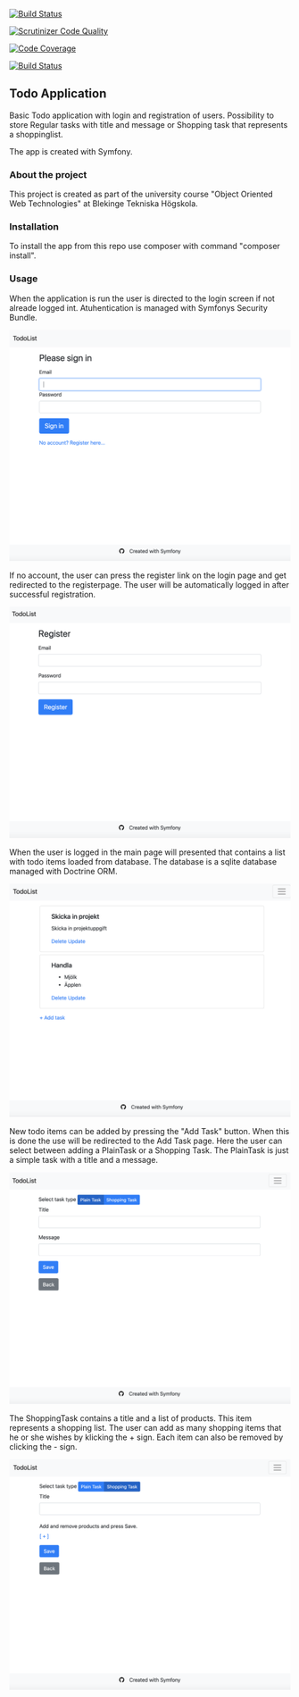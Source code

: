 [![Build Status](https://travis-ci.org/RobIsr/todo.svg?branch=main)](https://travis-ci.org/RobIsr/todo)

[![Scrutinizer Code Quality](https://scrutinizer-ci.com/g/RobIsr/todo/badges/quality-score.png?b=main)](https://scrutinizer-ci.com/g/RobIsr/todo/?branch=main)

[![Code Coverage](https://scrutinizer-ci.com/g/RobIsr/todo/badges/coverage.png?b=main)](https://scrutinizer-ci.com/g/RobIsr/todo/?branch=main)

[![Build Status](https://scrutinizer-ci.com/g/RobIsr/todo/badges/build.png?b=main)](https://scrutinizer-ci.com/g/RobIsr/todo/build-status/main)

## Todo Application

Basic Todo application with login and registration of users. Possibility to store Regular tasks with title and message or Shopping task that represents a shoppinglist.

The app is created with Symfony.

### About the project
This project is created as part of the university course "Object Oriented Web Technologies" at Blekinge Tekniska Högskola.

### Installation
To install the app from this repo use composer with command "composer install".

### Usage

When the application is run the user is directed to the login screen if not alreade logged int. Atuhentication is managed with Symfonys Security Bundle.
 
![Login Screen](./public/img/readme_img/login.png)

If no account, the user can press the register link on the login page and get redirected to the registerpage. The user will be automatically logged in after successful registration.

![Register Screen](./public/img/readme_img/register.png)

When the user is logged in the main page will presented that contains a list with todo items loaded from database. The database is a sqlite database managed with Doctrine ORM.

![Todo list screen](./public/img/readme_img/todo_list.png)

New todo items can be added by pressing the "Add Task" button. When this is done the use will be redirected to the Add Task page. Here the user can select between adding a PlainTask or a Shopping Task. The PlainTask is just a simple task with a title and a message.

![PlainTask Screen](./public/img/readme_img/plain_task.png)

The ShoppingTask contains a title and a list of products. This item represents a shopping list. The user can add as many shopping items that he or she wishes by klicking the + sign. Each item can also be removed by clicking the - sign.

![Shopping Task Screen](./public/img/readme_img/shopping_task.png)




